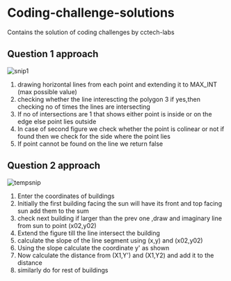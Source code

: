 # Coding-challenge-solutions
Contains the solution of coding challenges by cctech-labs

## Question 1 approach
![snip1](https://user-images.githubusercontent.com/31897207/85330191-833aac80-b4f1-11ea-9ca0-a3bc6748869f.png)

1. drawing horizontal lines from each point and extending it to MAX_INT (max possible value)
2. checking whether the line interescting the polygon
3  if yes,then checking no of times the lines are intersecting
4. If no of intersections are 1 that shows either point is inside or on the edge else point lies outside
5. In case of second figure we check whether the point is colinear or not if found then we check for the side where the point lies
6. If point cannot be found on the line we return false
## Question 2 approach

![tempsnip](https://user-images.githubusercontent.com/31897207/85329511-48844480-b4f0-11ea-89c1-ea523cd7e7b4.png)

1. Enter the coordinates of buildings
2. Initially the first building facing the sun will have its front and top facing sun add them to the sum
3. check next building if larger than the prev one ,draw and imaginary line from sun to point (x02,y02)
4. Extend the figure till the line intersect the building
5. calculate the slope of the line segment using (x,y) and (x02,y02)
6. Using the slope calculate the coordinate y' as shown
7. Now calculate the distance from (X1,Y') and (X1,Y2) and add it to the distance
8. similarly do for rest of buildings
